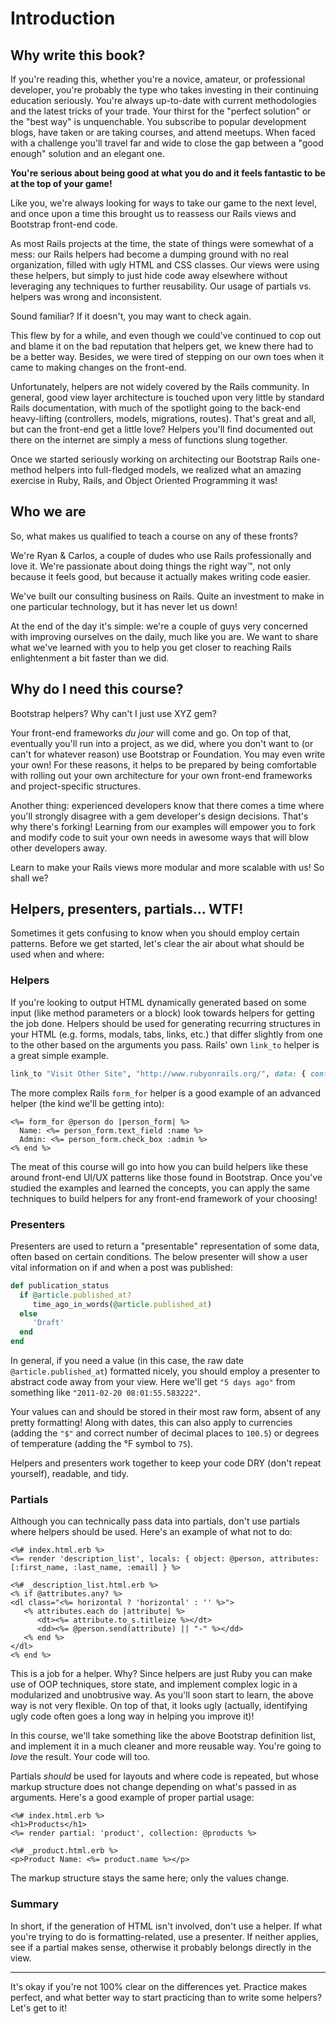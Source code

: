 # Introduction

## Why write this book?

If you're reading this, whether you're a novice, amateur, or professional developer, you're probably the type who takes investing in their continuing education seriously. You're always up-to-date with current methodologies and the latest tricks of your trade. Your thirst for the "perfect solution" or the "best way" is unquenchable. You subscribe to popular development blogs, have taken or are taking courses, and attend meetups. When faced with a challenge you'll travel far and wide to close the gap between a "good enough" solution and an elegant one.

**You're serious about being good at what you do and it feels fantastic to be at the top of your game!**

Like you, we're always looking for ways to take our game to the next level, and once upon a time this brought us to reassess our Rails views and Bootstrap front-end code.

As most Rails projects at the time, the state of things were somewhat of a mess: our Rails helpers had become a dumping ground with no real organization, filled with ugly HTML and CSS classes. Our views were using these helpers, but simply to just hide code away elsewhere without leveraging any techniques to further reusability. Our usage of partials vs. helpers was wrong and inconsistent. 

Sound familiar? If it doesn't, you may want to check again.

This flew by for a while, and even though we could've continued to cop out and blame it on the bad reputation that helpers get, we knew there had to be a better way. Besides, we were tired of stepping on our own toes when it came to making changes on the front-end.

Unfortunately, helpers are not widely covered by the Rails community. In general, good view layer architecture is touched upon very little by standard Rails documentation, with much of the spotlight going to the back-end heavy-lifting (controllers, models, migrations, routes). That's great and all, but can the front-end get a little love? Helpers you'll find documented out there on the internet are simply a mess of functions slung together. 

Once we started seriously working on architecting our Bootstrap Rails one-method helpers into full-fledged models, we realized what an amazing exercise in Ruby, Rails, and Object Oriented Programming it was!

## Who we are

So, what makes us qualified to teach a course on any of these fronts?

We're Ryan & Carlos, a couple of dudes who use Rails professionally and love it. We're passionate about doing things the right way&trade;, not only because it feels good, but because it actually makes writing code easier.

We've built our consulting business on Rails. Quite an investment to make in one particular technology, but it has never let us down!

At the end of the day it's simple: we're a couple of guys very concerned with improving ourselves on the daily, much like you are.  We want to share what we've learned with you to help you get closer to reaching Rails enlightenment a bit faster than we did. 

## Why do I need this course?

Bootstrap helpers? Why can't I just use XYZ gem?

Your front-end frameworks *du jour* will come and go. On top of that, eventually you'll run into a project, as we did, where you don't want to (or can't for whatever reason) use Bootstrap or Foundation. You may even write your own!  For these reasons, it helps to be prepared by being comfortable with rolling out your own architecture for your own front-end frameworks and project-specific structures.

Another thing: experienced developers know that there comes a time where you'll strongly disagree with a gem developer's design decisions. That's why there's forking! Learning from our examples will empower you to fork and modify code to suit your own needs in awesome ways that will blow other developers away.

Learn to make your Rails views more modular and more scalable with us! So shall we?

## Helpers, presenters, partials... WTF!

Sometimes it gets confusing to know when you should employ certain patterns. Before we get started, let's clear the air about what should be used when and where:

### Helpers

If you're looking to output HTML dynamically generated based on some input (like method parameters or a block) look towards helpers for getting the job done. Helpers should be used for generating recurring structures in your HTML (e.g. forms, modals, tabs, links, etc.) that differ slightly from one to the other based on the arguments you pass. Rails' own `link_to` helper is a great simple example.


```ruby
link_to "Visit Other Site", "http://www.rubyonrails.org/", data: { confirm: "Are you sure?" }
```

The more complex Rails `form_for` helper is a good example of an advanced helper (the kind we'll be getting into):


```erb
<%= form_for @person do |person_form| %>
  Name: <%= person_form.text_field :name %>
  Admin: <%= person_form.check_box :admin %>
<% end %>
```

The meat of this course will go into how you can build helpers like these around front-end UI/UX patterns like those found in Bootstrap. Once you've studied the examples and learned the concepts, you can apply the same techniques to build helpers for any front-end framework of your choosing!

### Presenters

Presenters are used to return a "presentable" representation of some data, often based on certain conditions. The below presenter will show a user vital information on if and when a post was published:


```ruby
def publication_status
  if @article.published_at?
     time_ago_in_words(@article.published_at)
  else
     'Draft'
  end
end
```

In general, if you need a value (in this case, the raw date `@article.published_at`) formatted nicely, you should employ a presenter to abstract code away from your view. Here we'll get `"5 days ago"` from something like `"2011-02-20 08:01:55.583222"`. 

Your values can and should be stored in their most raw form, absent of any pretty formatting! Along with dates, this can also apply to currencies (adding the `"$"` and correct number of decimal places to `100.5`) or degrees of temperature (adding the &deg;F symbol to `75`).

Helpers and presenters work together to keep your code DRY (don't repeat yourself), readable, and tidy.

### Partials

Although you can technically pass data into partials, don't use partials where helpers should be used. Here's an example of what not to do:

```erb
<%# index.html.erb %>
<%= render 'description_list', locals: { object: @person, attributes: [:first_name, :last_name, :email] } %>
```

```erb
<%# _description_list.html.erb %>
<% if @attributes.any? %>
<dl class="<%= horizontal ? 'horizontal' : '' %>">
   <% attributes.each do |attribute| %>
      <dt><%= attribute.to_s.titleize %></dt>
      <dd><%= @person.send(attribute) || "-" %></dd>
   <% end %>
</dl>
<% end %>
```

This is a job for a helper. Why? Since helpers are just Ruby you can make use of OOP techniques, store state, and implement complex logic in a modularized and unobtrusive way. As you'll soon start to learn, the above way is not very flexible. On top of that, it looks ugly (actually, identifying ugly code often goes a long way in helping you improve it)!

In this course, we'll take something like the above Bootstrap definition list, and implement it in a much cleaner and more reusable way. You're going to *love* the result. Your code will too.

Partials *should* be used for layouts and where code is repeated, but whose markup structure does not change depending on what's passed in as arguments. Here's a good example of proper partial usage:

```erb
<%# index.html.erb %>
<h1>Products</h1>
<%= render partial: 'product', collection: @products %>
```

```erb
<%# _product.html.erb %>
<p>Product Name: <%= product.name %></p>
```

The markup structure stays the same here; only the values change.

### Summary

In short, if the generation of HTML isn't involved, don't use a helper. If what you're trying to do is formatting-related, use a presenter. If neither applies, see if a partial makes sense, otherwise it probably belongs directly in the view.

---

It's okay if you're not 100% clear on the differences yet. Practice makes perfect, and what better way to start practicing than to write some helpers? Let's get to it!